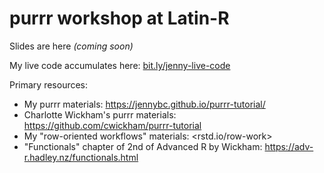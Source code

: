 # purrr workshop at Latin-R

Slides are here *(coming soon)*

My live code accumulates here: [bit.ly/jenny-live-code](http://bit.ly/jenny-live-code)

Primary resources:

  * My purrr materials: <https://jennybc.github.io/purrr-tutorial/>
  * Charlotte Wickham's purrr materials: <https://github.com/cwickham/purrr-tutorial>
  * My "row-oriented workflows" materials: <rstd.io/row-work>
  * "Functionals" chapter of 2nd of Advanced R by Wickham: <https://adv-r.hadley.nz/functionals.html>
